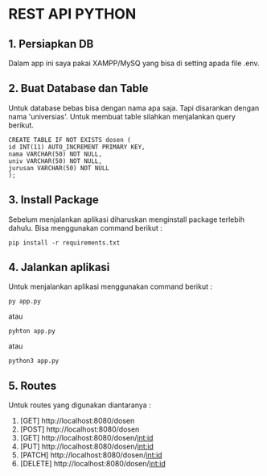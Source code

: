 # REST API PYTHON
## 1. Persiapkan DB
Dalam app ini saya pakai XAMPP/MySQ yang bisa di setting apada file .env.

## 2. Buat Database dan Table
Untuk database bebas bisa dengan nama apa saja. Tapi disarankan dengan nama 'universias'. Untuk membuat table silahkan menjalankan query berikut. 

    CREATE TABLE IF NOT EXISTS dosen (
    id INT(11) AUTO_INCREMENT PRIMARY KEY,
    nama VARCHAR(50) NOT NULL,
    univ VARCHAR(50) NOT NULL,
    jurusan VARCHAR(50) NOT NULL
    );

## 3. Install Package
Sebelum menjalankan aplikasi diharuskan  menginstall package terlebih dahulu. Bisa menggunakan command berikut :

    pip install -r requirements.txt

## 4. Jalankan aplikasi
Untuk menjalankan aplikasi menggunakan command berikut :

    py app.py

atau

    pyhton app.py

atau

    python3 app.py

## 5. Routes
Untuk routes yang digunakan diantaranya :

1. [GET] http://localhost:8080/dosen
2. [POST] http://localhost:8080/dosen
3. [GET] http://localhost:8080/dosen/<int:id>
4. [PUT] http://localhost:8080/dosen/<int:id>
5. [PATCH] http://localhost:8080/dosen/<int:id>
6. [DELETE] http://localhost:8080/dosen/<int:id>
